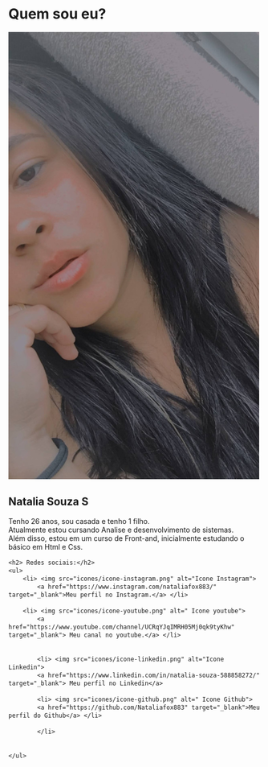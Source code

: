<!DOCTYPE html>
<html lang="pt-br">
<head>
    <meta charset="UTF-8">
    <meta name="viewport" content="width=device-width, initial-scale=1.0">
    <link rel="stylesheet" href="style.css">
    <title>Meu site</title>
</head>
<body>
    <h1>Quem sou eu?</h1>
   <img id="img_redonda"   src="Minha ft.jpg" alt="Minha self"> 
   <h2>Natalia Souza S</h2>
   <p>Tenho 26 anos, sou casada e tenho 1 filho. <br>
    Atualmente estou cursando Analise e desenvolvimento de sistemas. <br>
    Além disso, estou em um curso de Front-and, inicialmente estudando o básico em Html e Css. <br>
    
    <h2> Redes sociais:</h2>
    <ul>
        <li> <img src="icones/icone-instagram.png" alt="Icone Instagram">
            <a href="https://www.instagram.com/nataliafox883/" target="_blank">Meu perfil no Instagram.</a> </li>

        <li> <img src="icones/icone-youtube.png" alt=" Icone youtube"> 
            <a href="https://www.youtube.com/channel/UCRqYJqIMRH05Mj0qk9tyKhw" target="_blank"> Meu canal no youtube.</a> </li>
        
           
            <li> <img src="icones/icone-linkedin.png" alt="Icone Linkedin">
            <a href="https://www.linkedin.com/in/natalia-souza-588858272/" target="_blank"> Meu perfil no Linkedin</a>
            
            <li> <img src="icones/icone-github.png" alt=" Icone Github"> 
            <a href="https://github.com/Nataliafox883" target="_blank">Meu perfil do Github</a> </li>  

            </li>


    </ul>

    
   </p>
</body>
</html>
